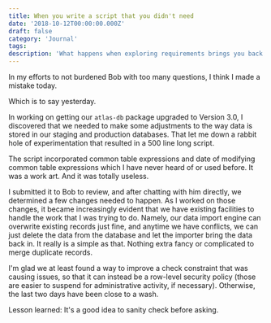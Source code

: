 ```yaml
---
title: When you write a script that you didn't need
date: '2018-10-12T00:00:00.000Z'
draft: false
category: 'Journal'
tags:
description: 'What happens when exploring requirements brings you back to square one?'
---
```


In my efforts to not burdened Bob with too many questions, I think I made a mistake today.

Which is to say yesterday.

In working on getting our `atlas-db` package upgraded to Version 3.0, I discovered that we needed to make some adjustments to the way data is stored in our staging and production databases. That let me down a rabbit hole of experimentation that resulted in a 500 line long script.

The script incorporated common table expressions and date of modifying common table expressions which I have never heard of or used before. It was a work art. And it was totally useless.

I submitted it to Bob to review, and after chatting with him directly, we determined a few changes needed to happen. As I worked on those changes, it became increasingly evident that we have existing facilities to handle the work that I was trying to do. Namely, our data import engine can overwrite existing records just fine, and anytime we have conflicts, we can just delete the data from the database and let the importer bring the data back in. It really is a simple as that. Nothing extra fancy or complicated to merge duplicate records.

I'm glad we at least found a way to improve a check constraint that was causing issues, so that it can instead be a row-level security policy (those are easier to suspend for administrative activity, if necessary). Otherwise, the last two days have been close to a wash.

Lesson learned: It's a good idea to sanity check before asking.